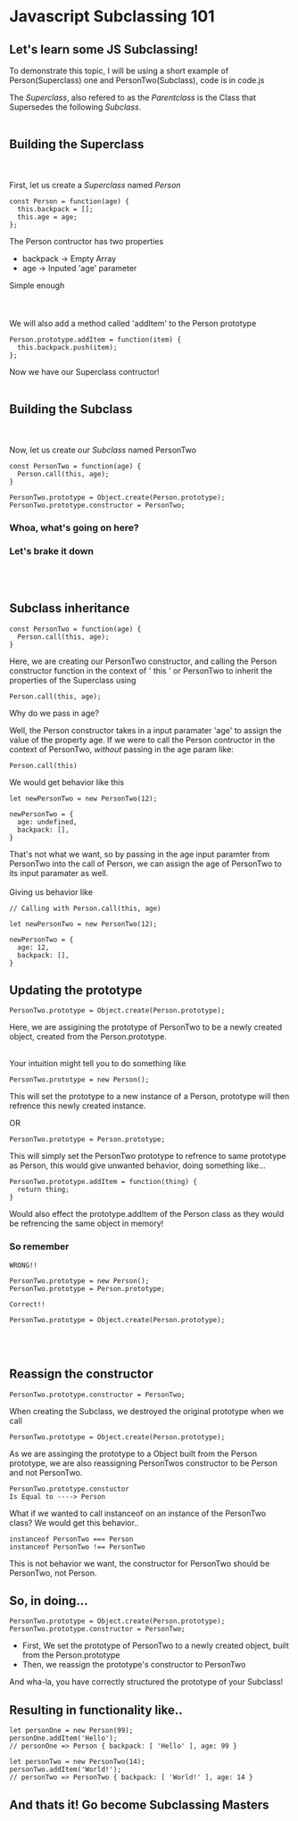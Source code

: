 # Javascript Subclassing 101

## Let's learn some JS Subclassing!


To demonstrate this topic, I will be using a short example of Person(Superclass) one and PersonTwo(Subclass), code is in code.js

The *_Superclass_*, also refered to as the *_Parentclass_* is the Class that Supersedes the following *_Subclass_*.
<br></br>

## Building the Superclass
<br></br>
First, let us create a *_Superclass_* named _Person_

```
const Person = function(age) {
  this.backpack = [];
  this.age = age;
};
```
The Person contructor has two properties
<ul>
  <li> backpack -> Empty Array </li>
  <li> age -> Inputed 'age' parameter </li>
</ul>
Simple enough
<br></br>
<br></br>
We will also add a method called 'addItem' to the Person prototype

```
Person.prototype.addItem = function(item) {
  this.backpack.push(item);
};
```

Now we have our Superclass contructor!
<br></br>

## Building the Subclass
<br></br>
Now, let us create our *_Subclass_* named PersonTwo

```
const PersonTwo = function(age) {
  Person.call(this, age);
}

PersonTwo.prototype = Object.create(Person.prototype);
PersonTwo.prototype.constructor = PersonTwo;

```

### Whoa, what's going on here?

### Let's brake it down
<br></br>

## Subclass inheritance
```
const PersonTwo = function(age) {
  Person.call(this, age);
}
```

Here, we are creating our PersonTwo constructor, and calling the Person constructor function in the context of ' this ' or PersonTwo to inherit the properties of the Superclass using

```
Person.call(this, age);
```

Why do we pass in age?

Well, the Person constructor takes in a input paramater 'age' to assign the value of the property age. If we were to call the Person contructor in the context of PersonTwo, *_without_* passing in the age param like:

```
Person.call(this)
```

We would get behavior like this

```
let newPersonTwo = new PersonTwo(12);

newPersonTwo = {
  age: undefined,
  backpack: [],
}
```

That's not what we want, so by passing in the age input paramter from PersonTwo into the call of Person, we can assign the age of PersonTwo to its input paramater as well.
<br></br>
Giving us behavior like

```
// Calling with Person.call(this, age)

let newPersonTwo = new PersonTwo(12);

newPersonTwo = {
  age: 12,
  backpack: [],
}
```

## Updating the prototype


```
PersonTwo.prototype = Object.create(Person.prototype);
```
Here, we are assigining the prototype of PersonTwo to be a newly created object, created from the Person.prototype.
<br></br>

Your intuition might tell you to do something like

```
PersonTwo.prototype = new Person();
```

This will set the prototype to a new instance of a Person, prototype will then refrence this newly created instance.

OR
```
PersonTwo.prototype = Person.prototype;
```

This will simply set the PersonTwo prototype to refrence to same prototype as Person, this would give unwanted behavior, doing something like...

```
PersonTwo.prototype.addItem = function(thing) {
  return thing;
}
```
Would also effect the prototype.addItem of the Person class as they would be refrencing the same object in memory!

### So remember

```
WRONG!!

PersonTwo.prototype = new Person();
PersonTwo.prototype = Person.prototype;
```

```
Correct!!

PersonTwo.prototype = Object.create(Person.prototype);
```
<br></br>
## Reassign the constructor

```
PersonTwo.prototype.constructor = PersonTwo;
```

When creating the Subclass, we destroyed the original prototype when we call

```
PersonTwo.prototype = Object.create(Person.prototype);
```

As we are assinging the prototype to a Object built from the Person prototype,
we are also reassigning PersonTwos constructor to be Person and not PersonTwo.

```
PersonTwo.prototype.constuctor
Is Equal to ----> Person
```

What if we wanted to call instanceof on an instance of the PersonTwo class?
We would get this behavior..
```
instanceof PersonTwo === Person
instanceof PersonTwo !== PersonTwo
```
This is not behavior we want, the constructor for PersonTwo should be PersonTwo, not Person.

## So, in doing...
```
PersonTwo.prototype = Object.create(Person.prototype);
PersonTwo.prototype.constructor = PersonTwo;
```

<ul>
  <li>First, We set the prototype of PersonTwo to a newly created object, built from the Person.prototype</li>
  <li>Then, we reassign the prototype's constructor to PersonTwo</li>
</ul>

And wha-la, you have correctly structured the prototype of your Subclass!

## Resulting in functionality like..

```
let personOne = new Person(99);
personOne.addItem('Hello');
// personOne => Person { backpack: [ 'Hello' ], age: 99 }

let personTwo = new PersonTwo(14);
personTwo.addItem('World!');
// personTwo => PersonTwo { backpack: [ 'World!' ], age: 14 }
```

## And thats it! Go become Subclassing Masters